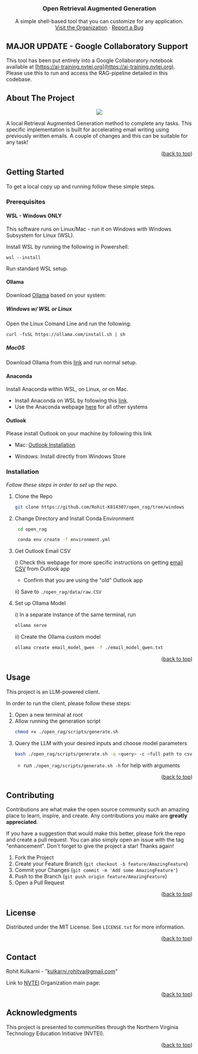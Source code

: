 <a name="readme-top"></a>


<!-- PROJECT LOGO -->
<br />
<div align="center">
  <h3 align="center">Open Retrieval Augmented Generation</h3>

  <p align="center">
    A simple shell-based tool that you can customize for any application.
    <br />
    <a href="https://NVTEI.org">Visit the Organization</a>
    ·
    <a href="https://github.com/Rohit-K814307/open_rag/issues">Report a Bug</a>
  </p>
</div>

## MAJOR UPDATE - Google Collaboratory Support

This tool has been put entirely into a Google Collaboratory notebook available at [https://ai-training.nvtei.org](https://ai-training.nvtei.org). Please use this to run and access the RAG-pipeline detailed in this codebase. 


<!-- ABOUT THE PROJECT -->
## About The Project
<p align="center">
  <img src="https://blog.verisign.com/wp-content/uploads/VRSN_CompanyBrandedEmail_BlogImage8_201712-670x446.png" />
</p>

A local Retrieval Augmented Generation method to complete any tasks. This specific implementation is built for accelerating email writing using previously written emails. A couple of changes and this can be suitable for any task!

<p align="right">(<a href="#readme-top">back to top</a>)</p>


<!-- GETTING STARTED -->
## Getting Started

To get a local copy up and running follow these simple steps.

### Prerequisites


#### WSL - Windows ONLY
This software runs on Linux/Mac - run it on Windows with Windows Subsystem for Linux (WSL).

Install WSL by running the following in Powershell:
```
wsl --install
```
Run standard WSL setup.

#### Ollama
Download [Ollama](https://ollama.com/) based on your system:


##### Windows w/ WSL or Linux
Open the Linux Comand Line and run the following: 
```
curl -fsSL https://ollama.com/install.sh | sh
```

##### MacOS
Download Ollama from this [link](https://ollama.com/download/mac) and run normal setup.

#### Anaconda
Install Anaconda within WSL, on Linux, or on Mac.

* Install Anaconda on WSL by following this [link](https://gist.github.com/kauffmanes/5e74916617f9993bc3479f401dfec7da).
* Use the Anaconda webpage [here](https://www.anaconda.com/) for all other systems


#### Outlook

Please install Outlook on your machine by following this link 

* Mac: [Outlook Installation](https://www.microsoft.com/en-us/microsoft-365/outlook/outlook-for-mac)

* Windows: Install directly from Windows Store

### Installation

_Follow these steps in order to set up the repo._

1. Clone the Repo
   ```sh
   git clone https://github.com/Rohit-K814307/open_rag/tree/windows
   ```
2. Change Directory and Install Conda Environment
   ```sh
    cd open_rag

    conda env create -f environment.yml
   ```
3. Get Outlook Email CSV

    i) Check this webpage for more specific instructions on getting [email CSV](https://techcommunity.microsoft.com/t5/excel/how-to-export-outlook-emails-to-excel-csv-file/m-p/3567227) from Outlook app 

    - Confirm that you are using the "old" Outlook app

    ii) Save to `./open_rag/data/raw.CSV`

4. Set up Ollama Model

    i) In a separate instance of the same terminal, run
    ```sh
    ollama serve
    ```
    ii) Create the Ollama custom model
    ```sh
    ollama create email_model_qwen -f ./email_model_qwen.txt 
    ```


<p align="right">(<a href="#readme-top">back to top</a>)</p>



<!-- USAGE EXAMPLES -->
## Usage

This project is an LLM-powered client. 

In order to run the client, please follow these steps:

1. Open a new terminal at root
2. Allow running the generation script
    ```sh
    chmod +x ./open_rag/scripts/generate.sh
    ```
3. Query the LLM with your desired inputs and choose model parameters
    ```sh
    bash ./open_rag/scripts/generate.sh -q <query> -c <full path to csv emails> -e <your email address> ...
    ```
    - run `./open_rag/scripts/generate.sh -h` for help with arguments

<p align="right">(<a href="#readme-top">back to top</a>)</p>


<!-- CONTRIBUTING -->
## Contributing

Contributions are what make the open source community such an amazing place to learn, inspire, and create. Any contributions you make are **greatly appreciated**.

If you have a suggestion that would make this better, please fork the repo and create a pull request. You can also simply open an issue with the tag "enhancement".
Don't forget to give the project a star! Thanks again!

1. Fork the Project
2. Create your Feature Branch (`git checkout -b feature/AmazingFeature`)
3. Commit your Changes (`git commit -m 'Add some AmazingFeature'`)
4. Push to the Branch (`git push origin feature/AmazingFeature`)
5. Open a Pull Request

<p align="right">(<a href="#readme-top">back to top</a>)</p>



<!-- LICENSE -->
## License

Distributed under the MIT License. See `LICENSE.txt` for more information.

<p align="right">(<a href="#readme-top">back to top</a>)</p>



<!-- CONTACT -->
## Contact

Rohit Kulkarni - "kulkarni.rohitva@gmail.com"

Link to [NVTEI](https://nvtei.org) Organization main page: 

<p align="right">(<a href="#readme-top">back to top</a>)</p>



<!-- ACKNOWLEDGMENTS -->
## Acknowledgments

This project is presented to communities through the Northern Virginia Technology Education Initiative (NVTEI).


<p align="right">(<a href="#readme-top">back to top</a>)</p>



<!-- MARKDOWN LINKS & IMAGES -->
<!-- https://www.markdownguide.org/basic-syntax/#reference-style-links -->
[contributors-shield]: https://img.shields.io/github/contributors/othneildrew/Best-README-Template.svg?style=for-the-badge
[contributors-url]: https://github.com/othneildrew/Best-README-Template/graphs/contributors
[forks-shield]: https://img.shields.io/github/forks/othneildrew/Best-README-Template.svg?style=for-the-badge
[forks-url]: https://github.com/othneildrew/Best-README-Template/network/members
[stars-shield]: https://img.shields.io/github/stars/othneildrew/Best-README-Template.svg?style=for-the-badge
[stars-url]: https://github.com/othneildrew/Best-README-Template/stargazers
[issues-shield]: https://img.shields.io/github/issues/othneildrew/Best-README-Template.svg?style=for-the-badge
[issues-url]: https://github.com/othneildrew/Best-README-Template/issues
[license-shield]: https://img.shields.io/github/license/othneildrew/Best-README-Template.svg?style=for-the-badge
[license-url]: https://github.com/othneildrew/Best-README-Template/blob/master/LICENSE.txt
[linkedin-shield]: https://img.shields.io/badge/-LinkedIn-black.svg?style=for-the-badge&logo=linkedin&colorB=555
[linkedin-url]: https://linkedin.com/in/othneildrew
[product-screenshot]: https://blog.verisign.com/wp-content/uploads/VRSN_CompanyBrandedEmail_BlogImage8_201712-670x446.png
[Next.js]: https://img.shields.io/badge/next.js-000000?style=for-the-badge&logo=nextdotjs&logoColor=white
[Next-url]: https://nextjs.org/
[React.js]: https://img.shields.io/badge/React-20232A?style=for-the-badge&logo=react&logoColor=61DAFB
[React-url]: https://reactjs.org/
[Vue.js]: https://img.shields.io/badge/Vue.js-35495E?style=for-the-badge&logo=vuedotjs&logoColor=4FC08D
[Vue-url]: https://vuejs.org/
[Angular.io]: https://img.shields.io/badge/Angular-DD0031?style=for-the-badge&logo=angular&logoColor=white
[Angular-url]: https://angular.io/
[Svelte.dev]: https://img.shields.io/badge/Svelte-4A4A55?style=for-the-badge&logo=svelte&logoColor=FF3E00
[Svelte-url]: https://svelte.dev/
[Laravel.com]: https://img.shields.io/badge/Laravel-FF2D20?style=for-the-badge&logo=laravel&logoColor=white
[Laravel-url]: https://laravel.com
[Bootstrap.com]: https://img.shields.io/badge/Bootstrap-563D7C?style=for-the-badge&logo=bootstrap&logoColor=white
[Bootstrap-url]: https://getbootstrap.com
[JQuery.com]: https://img.shields.io/badge/jQuery-0769AD?style=for-the-badge&logo=jquery&logoColor=white
[JQuery-url]: https://jquery.com 
